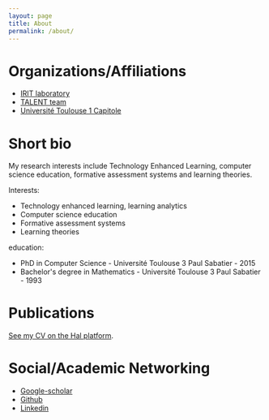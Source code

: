 ```yaml
---
layout: page
title: About
permalink: /about/
---
```


# Organizations/Affiliations

- [IRIT laboratory](https://www.irit.fr/)
- [TALENT team](https://www.irit.fr/TALENT/site/)
- [Université Toulouse 1 Capitole](https://www.ut-capitole.fr/)


# Short bio 
My research interests include Technology Enhanced Learning, computer science education, formative assessment systems and learning theories.

Interests:
- Technology enhanced learning, learning analytics
- Computer science education
- Formative assessment systems
- Learning theories

education:
  - PhD in Computer Science - Université Toulouse 3 Paul Sabatier - 2015
  - Bachelor's degree in Mathematics - Université Toulouse 3 Paul Sabatier - 1993

# Publications

[See my CV on the Hal platform](https://cv.hal.science/franck-silvestre).

# Social/Academic Networking

- [Google-scholar](https://scholar.google.com/citations?user=cF-FYwMAAAAJ)
- [Github](https://github.com/FranckSilvestre)
- [Linkedin](https://www.linkedin.com/in/franck-silvestre)  
